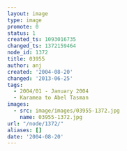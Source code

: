 ```yaml
---
layout: image
type: image
promote: 0
status: 1
created_ts: 1093016735
changed_ts: 1372159464
node_id: 1372
title: 03955
author: anj
created: '2004-08-20'
changed: '2013-06-25'
tags:
  - 2004/01 - January 2004
  - Karamea to Abel Tasman
images:
  - src: image/images/03955-1372.jpg
    name: 03955-1372.jpg
url: "/node/1372/"
aliases: []
date: '2004-08-20'
---
```


